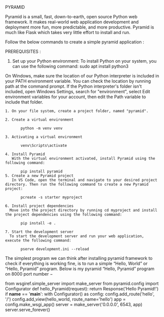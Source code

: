 PYRAMID

Pyramid is a small, fast, down-to-earth, open source Python web framework. It makes real-world web application development and deployment more fun, more predictable, and more productive.
Pyramid is much like Flask which takes very little effort to install and run.

Follow the below commands to create a simple pyramid application :

PREREQUISITES :

   1. Set up your Python environment:
 To install Python on your system, you can use the following command:
          sudo apt install python3
      
On Windows, make sure the location of our Python interpreter is included in your PATH environment variable. You can check the location by running path at the command prompt. If the Python interpreter's folder isn't included, open Windows Settings, search for "environment", select Edit environment variables for your account, then edit the Path variable to include that folder.
   
    1. On your file system, create a project folder, named "pyramid".
    
    2. Create a virtual environment
    
           python -m venv venv 
            
    3. Activating a virtual environment
    
           venv\Scripts\activate 
          
    4. Install Pyramid
       With the virtual environment activated, install Pyramid using the following command:

           pip install pyramid
    5. Create a new Pyramid project 
       In VS Code, open the terminal and navigate to your desired project directory. Then run the following command to create a new Pyramid project:

           pcreate -s starter myproject

    6. Install project dependencies 
      Move into the project directory by running cd myproject and install the project dependencies using the following command:

           pip install -e .

    7. Start the development server
      To start the development server and run your web application, execute the following command:

           pserve development.ini --reload

     
The simplest program we can think after installing pyramid framework to check if everything is working fine, is to run a simple “Hello, World” or “Hello, Pyramid” program.
Below is my pyramid “Hello, Pyramid” program on 8000 port number −

from wsgiref.simple_server import make_server
from pyramid.config import Configurator
def hello_Pyramid(request):
return Response('Hello Pyramid!')
if __name__ == '__main__':
with Configurator() as config:
config.add_route('hello', '/')
config.add_view(hello_world, route_name='hello')
app = config.make_wsgi_app()
server = make_server('0.0.0.0', 6543, app)
server.serve_forever()

    



